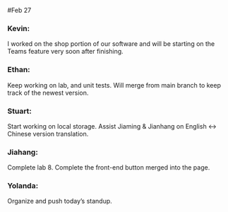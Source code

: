 #Feb 27

### Kevin:
I worked on the shop portion of our software and will be starting on the Teams feature very soon after finishing.

### Ethan:
Keep working on lab, and unit tests. Will merge from main branch to keep track of the newest version.

### Stuart:
Start working on local storage. Assist Jiaming & Jianhang on English <-> Chinese version translation.

### Jiahang:
Complete lab 8. Complete the front-end button merged into the page.

### Yolanda:
Organize and push today’s standup.
